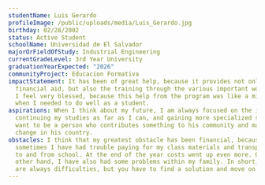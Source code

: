 ```yaml
---
studentName: Luis Gerardo
profileImage: /public/uploads/media/Luis_Gerardo.jpg
birthday: 02/28/2002
status: Active Student
schoolName: Universidad de El Salvador
majorOrFieldOfStudy: Industrial Engineering
currentGradeLevel: 3rd Year University
graduationYearExpected: "2026"
communityProject: Educacion Formativa
impactStatement: It has been of great help, because it provides not only
  financial aid, but also the training through the various important workshops.
  I feel very blessed, because this help from the program was like a miracle
  when I needed to do well as a student.
aspirations: When I think about my future, I am always focused on the idea of
  continuing my studies as far as I can, and gaining more specialized skills. I
  want to be a person who contributes something to his community and makes
  change in his country.
obstacles: I think that my greatest obstacle has been financial, because
  sometimes I have had trouble paying for my class materials and transportation
  to and from school. At the end of the year costs went up even more. On the
  other hand, I have also had some problems within my family. In short, there
  are always difficulties, but you have to find a solution and move on.
---
```

